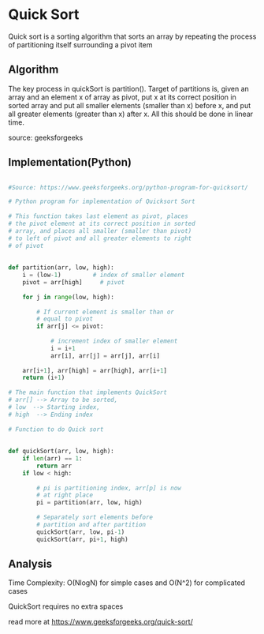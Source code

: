 # Quick Sort

Quick sort is a sorting algorithm that sorts an array by repeating the process of partitioning itself surrounding a pivot item

## Algorithm

The key process in quickSort is partition(). Target of partitions is, given an array and an element x of array as pivot, put x at its correct position in sorted array and put all smaller elements (smaller than x) before x, and put all greater elements (greater than x) after x. All this should be done in linear time.

source: geeksforgeeks

## Implementation(Python)

```python

#Source: https://www.geeksforgeeks.org/python-program-for-quicksort/

# Python program for implementation of Quicksort Sort 
  
# This function takes last element as pivot, places 
# the pivot element at its correct position in sorted 
# array, and places all smaller (smaller than pivot) 
# to left of pivot and all greater elements to right 
# of pivot 
  
  
def partition(arr, low, high): 
    i = (low-1)         # index of smaller element 
    pivot = arr[high]     # pivot 
  
    for j in range(low, high): 
  
        # If current element is smaller than or 
        # equal to pivot 
        if arr[j] <= pivot: 
  
            # increment index of smaller element 
            i = i+1
            arr[i], arr[j] = arr[j], arr[i] 
  
    arr[i+1], arr[high] = arr[high], arr[i+1] 
    return (i+1) 
  
# The main function that implements QuickSort 
# arr[] --> Array to be sorted, 
# low  --> Starting index, 
# high  --> Ending index 
  
# Function to do Quick sort 
  
  
def quickSort(arr, low, high): 
    if len(arr) == 1: 
        return arr 
    if low < high: 
  
        # pi is partitioning index, arr[p] is now 
        # at right place 
        pi = partition(arr, low, high) 
  
        # Separately sort elements before 
        # partition and after partition 
        quickSort(arr, low, pi-1) 
        quickSort(arr, pi+1, high) 

```

## Analysis

Time Complexity: O(NlogN) for simple cases and O(N^2) for complicated cases 

QuickSort requires no extra spaces

read more at https://www.geeksforgeeks.org/quick-sort/

